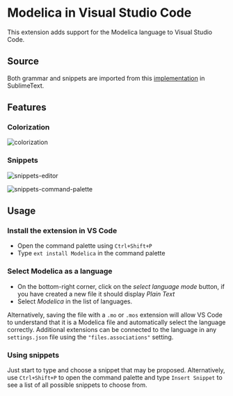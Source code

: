 # Modelica in Visual Studio Code

This extension adds support for the Modelica language to Visual Studio Code.


## Source

Both grammar and snippets are imported from this [implementation](https://github.com/BorisChumichev/modelicaSublimeTextPackage) in SublimeText.


## Features

### Colorization

![colorization](https://github.com/SimplyDanny/modelica-language-vscode/raw/master/images/colorization.png)

### Snippets

![snippets-editor](https://github.com/SimplyDanny/modelica-language-vscode/raw/master/images/snippets-editor.png)

![snippets-command-palette](https://github.com/SimplyDanny/modelica-language-vscode/raw/master/images/snippets-command-palette.png)

## Usage

### Install the extension in VS Code

* Open the command palette using `Ctrl+Shift+P`
* Type `ext install Modelica` in the command palette

### Select Modelica as a language

* On the bottom-right corner, click on the *select language mode* button, if you have created a new file it should display *Plain Text*
* Select *Modelica* in the list of languages.

Alternatively, saving the file with a `.mo` or `.mos` extension will allow VS Code to understand that it is a Modelica file and automatically select the language correctly.
Additional extensions can be connected to the language in any `settings.json` file using the `"files.associations"` setting.

### Using snippets

Just start to type and choose a snippet that may be proposed. Alternatively, use `Ctrl+Shift+P` to open the command palette and type `Insert Snippet` to see a list of all possible snippets to choose from.
